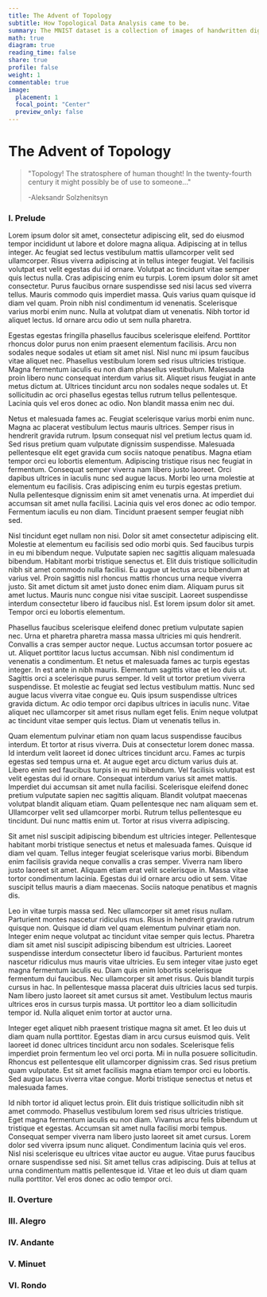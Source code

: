 ```yaml
---
title: The Advent of Topology
subtitle: How Topological Data Analysis came to be.
summary: The MNIST dataset is a collection of images of handwritten digits. Before the birth of Convolutional Neural Networks most machine learning approaches arranged each 28x28 pixel image into a 758-dimensional vector. Does this make sense? Does natural data have these coordinates? What if I told you this is seen as standard procedure in "machine learning". Are we cramming vectors, coordinates and metrics where they have no business in?
math: true
diagram: true
reading_time: false  
share: true  
profile: false
weight: 1
commentable: true
image:
  placement: 1
  focal_point: "Center"
  preview_only: false
---
```


# The Advent of Topology

> "Topology! The stratosphere of human thought! In the twenty-fourth century it might possibly be of use to someone..."
>
> -Aleksandr Solzhenitsyn



### I. Prelude
Lorem ipsum dolor sit amet, consectetur adipiscing elit, sed do eiusmod tempor incididunt ut labore et dolore magna aliqua. Adipiscing at in tellus integer. Ac feugiat sed lectus vestibulum mattis ullamcorper velit sed ullamcorper. Risus viverra adipiscing at in tellus integer feugiat. Vel facilisis volutpat est velit egestas dui id ornare. Volutpat ac tincidunt vitae semper quis lectus nulla. Cras adipiscing enim eu turpis. Lorem ipsum dolor sit amet consectetur. Purus faucibus ornare suspendisse sed nisi lacus sed viverra tellus. Mauris commodo quis imperdiet massa. Quis varius quam quisque id diam vel quam. Proin nibh nisl condimentum id venenatis. Scelerisque varius morbi enim nunc. Nulla at volutpat diam ut venenatis. Nibh tortor id aliquet lectus. Id ornare arcu odio ut sem nulla pharetra.

Egestas egestas fringilla phasellus faucibus scelerisque eleifend. Porttitor rhoncus dolor purus non enim praesent elementum facilisis. Arcu non sodales neque sodales ut etiam sit amet nisl. Nisl nunc mi ipsum faucibus vitae aliquet nec. Phasellus vestibulum lorem sed risus ultricies tristique. Magna fermentum iaculis eu non diam phasellus vestibulum. Malesuada proin libero nunc consequat interdum varius sit. Aliquet risus feugiat in ante metus dictum at. Ultrices tincidunt arcu non sodales neque sodales ut. Et sollicitudin ac orci phasellus egestas tellus rutrum tellus pellentesque. Lacinia quis vel eros donec ac odio. Non blandit massa enim nec dui.

Netus et malesuada fames ac. Feugiat scelerisque varius morbi enim nunc. Magna ac placerat vestibulum lectus mauris ultrices. Semper risus in hendrerit gravida rutrum. Ipsum consequat nisl vel pretium lectus quam id. Sed risus pretium quam vulputate dignissim suspendisse. Malesuada pellentesque elit eget gravida cum sociis natoque penatibus. Magna etiam tempor orci eu lobortis elementum. Adipiscing tristique risus nec feugiat in fermentum. Consequat semper viverra nam libero justo laoreet. Orci dapibus ultrices in iaculis nunc sed augue lacus. Morbi leo urna molestie at elementum eu facilisis. Cras adipiscing enim eu turpis egestas pretium. Nulla pellentesque dignissim enim sit amet venenatis urna. At imperdiet dui accumsan sit amet nulla facilisi. Lacinia quis vel eros donec ac odio tempor. Fermentum iaculis eu non diam. Tincidunt praesent semper feugiat nibh sed.

Nisl tincidunt eget nullam non nisi. Dolor sit amet consectetur adipiscing elit. Molestie at elementum eu facilisis sed odio morbi quis. Sed faucibus turpis in eu mi bibendum neque. Vulputate sapien nec sagittis aliquam malesuada bibendum. Habitant morbi tristique senectus et. Elit duis tristique sollicitudin nibh sit amet commodo nulla facilisi. Eu augue ut lectus arcu bibendum at varius vel. Proin sagittis nisl rhoncus mattis rhoncus urna neque viverra justo. Sit amet dictum sit amet justo donec enim diam. Aliquam purus sit amet luctus. Mauris nunc congue nisi vitae suscipit. Laoreet suspendisse interdum consectetur libero id faucibus nisl. Est lorem ipsum dolor sit amet. Tempor orci eu lobortis elementum.

Phasellus faucibus scelerisque eleifend donec pretium vulputate sapien nec. Urna et pharetra pharetra massa massa ultricies mi quis hendrerit. Convallis a cras semper auctor neque. Luctus accumsan tortor posuere ac ut. Aliquet porttitor lacus luctus accumsan. Nibh nisl condimentum id venenatis a condimentum. Et netus et malesuada fames ac turpis egestas integer. In est ante in nibh mauris. Elementum sagittis vitae et leo duis ut. Sagittis orci a scelerisque purus semper. Id velit ut tortor pretium viverra suspendisse. Et molestie ac feugiat sed lectus vestibulum mattis. Nunc sed augue lacus viverra vitae congue eu. Quis ipsum suspendisse ultrices gravida dictum. Ac odio tempor orci dapibus ultrices in iaculis nunc. Vitae aliquet nec ullamcorper sit amet risus nullam eget felis. Enim neque volutpat ac tincidunt vitae semper quis lectus. Diam ut venenatis tellus in.

Quam elementum pulvinar etiam non quam lacus suspendisse faucibus interdum. Et tortor at risus viverra. Duis at consectetur lorem donec massa. Id interdum velit laoreet id donec ultrices tincidunt arcu. Fames ac turpis egestas sed tempus urna et. At augue eget arcu dictum varius duis at. Libero enim sed faucibus turpis in eu mi bibendum. Vel facilisis volutpat est velit egestas dui id ornare. Consequat interdum varius sit amet mattis. Imperdiet dui accumsan sit amet nulla facilisi. Scelerisque eleifend donec pretium vulputate sapien nec sagittis aliquam. Blandit volutpat maecenas volutpat blandit aliquam etiam. Quam pellentesque nec nam aliquam sem et. Ullamcorper velit sed ullamcorper morbi. Rutrum tellus pellentesque eu tincidunt. Dui nunc mattis enim ut. Tortor at risus viverra adipiscing.

Sit amet nisl suscipit adipiscing bibendum est ultricies integer. Pellentesque habitant morbi tristique senectus et netus et malesuada fames. Quisque id diam vel quam. Tellus integer feugiat scelerisque varius morbi. Bibendum enim facilisis gravida neque convallis a cras semper. Viverra nam libero justo laoreet sit amet. Aliquam etiam erat velit scelerisque in. Massa vitae tortor condimentum lacinia. Egestas dui id ornare arcu odio ut sem. Vitae suscipit tellus mauris a diam maecenas. Sociis natoque penatibus et magnis dis.

Leo in vitae turpis massa sed. Nec ullamcorper sit amet risus nullam. Parturient montes nascetur ridiculus mus. Risus in hendrerit gravida rutrum quisque non. Quisque id diam vel quam elementum pulvinar etiam non. Integer enim neque volutpat ac tincidunt vitae semper quis lectus. Pharetra diam sit amet nisl suscipit adipiscing bibendum est ultricies. Laoreet suspendisse interdum consectetur libero id faucibus. Parturient montes nascetur ridiculus mus mauris vitae ultricies. Eu sem integer vitae justo eget magna fermentum iaculis eu. Diam quis enim lobortis scelerisque fermentum dui faucibus. Nec ullamcorper sit amet risus. Quis blandit turpis cursus in hac. In pellentesque massa placerat duis ultricies lacus sed turpis. Nam libero justo laoreet sit amet cursus sit amet. Vestibulum lectus mauris ultrices eros in cursus turpis massa. Ut porttitor leo a diam sollicitudin tempor id. Nulla aliquet enim tortor at auctor urna.

Integer eget aliquet nibh praesent tristique magna sit amet. Et leo duis ut diam quam nulla porttitor. Egestas diam in arcu cursus euismod quis. Velit laoreet id donec ultrices tincidunt arcu non sodales. Scelerisque felis imperdiet proin fermentum leo vel orci porta. Mi in nulla posuere sollicitudin. Rhoncus est pellentesque elit ullamcorper dignissim cras. Sed risus pretium quam vulputate. Est sit amet facilisis magna etiam tempor orci eu lobortis. Sed augue lacus viverra vitae congue. Morbi tristique senectus et netus et malesuada fames.

Id nibh tortor id aliquet lectus proin. Elit duis tristique sollicitudin nibh sit amet commodo. Phasellus vestibulum lorem sed risus ultricies tristique. Eget magna fermentum iaculis eu non diam. Vivamus arcu felis bibendum ut tristique et egestas. Accumsan sit amet nulla facilisi morbi tempus. Consequat semper viverra nam libero justo laoreet sit amet cursus. Lorem dolor sed viverra ipsum nunc aliquet. Condimentum lacinia quis vel eros. Nisl nisi scelerisque eu ultrices vitae auctor eu augue. Vitae purus faucibus ornare suspendisse sed nisi. Sit amet tellus cras adipiscing. Duis at tellus at urna condimentum mattis pellentesque id. Vitae et leo duis ut diam quam nulla porttitor. Vel eros donec ac odio tempor orci.


### II. Overture



### III. Alegro



### IV. Andante



### V. Minuet



### VI. Rondo





